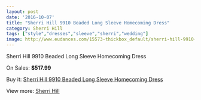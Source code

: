 ```yaml
---
layout: post
date: '2016-10-07'
title: "Sherri Hill 9910 Beaded Long Sleeve Homecoming Dress"
category: Sherri Hill
tags: ["style","dresses","sleeve","sherri","wedding"]
image: http://www.eudances.com/15573-thickbox_default/sherri-hill-9910-beaded-long-sleeve-homecoming-dress.jpg
---
```

Sherri Hill 9910 Beaded Long Sleeve Homecoming Dress

On Sales: **$517.99**
<a href="https://www.eudances.com/en/sherri-hill/4603-sherri-hill-9910-beaded-long-sleeve-homecoming-dress.html"><amp-img layout="responsive" width="600" height="600" src="//www.eudances.com/15573-thickbox_default/sherri-hill-9910-beaded-long-sleeve-homecoming-dress.jpg" alt="Sherri Hill 9910 Beaded Long Sleeve Homecoming Dress 0" /></a>
<a href="https://www.eudances.com/en/sherri-hill/4603-sherri-hill-9910-beaded-long-sleeve-homecoming-dress.html"><amp-img layout="responsive" width="600" height="600" src="//www.eudances.com/15574-thickbox_default/sherri-hill-9910-beaded-long-sleeve-homecoming-dress.jpg" alt="Sherri Hill 9910 Beaded Long Sleeve Homecoming Dress 1" /></a>
<a href="https://www.eudances.com/en/sherri-hill/4603-sherri-hill-9910-beaded-long-sleeve-homecoming-dress.html"><amp-img layout="responsive" width="600" height="600" src="//www.eudances.com/15575-thickbox_default/sherri-hill-9910-beaded-long-sleeve-homecoming-dress.jpg" alt="Sherri Hill 9910 Beaded Long Sleeve Homecoming Dress 2" /></a>
<a href="https://www.eudances.com/en/sherri-hill/4603-sherri-hill-9910-beaded-long-sleeve-homecoming-dress.html"><amp-img layout="responsive" width="600" height="600" src="//www.eudances.com/15576-thickbox_default/sherri-hill-9910-beaded-long-sleeve-homecoming-dress.jpg" alt="Sherri Hill 9910 Beaded Long Sleeve Homecoming Dress 3" /></a>

Buy it: [Sherri Hill 9910 Beaded Long Sleeve Homecoming Dress](https://www.eudances.com/en/sherri-hill/4603-sherri-hill-9910-beaded-long-sleeve-homecoming-dress.html "Sherri Hill 9910 Beaded Long Sleeve Homecoming Dress")

View more: [Sherri Hill](https://www.eudances.com/en/80-Sherri-Hill "Sherri Hill")
